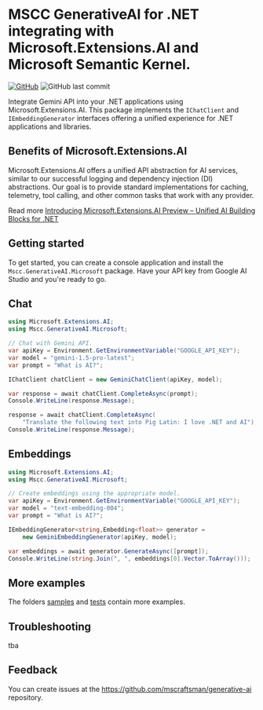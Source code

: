 # MSCC GenerativeAI for .NET integrating with Microsoft.Extensions.AI and Microsoft Semantic Kernel.
[![GitHub](https://img.shields.io/github/license/mscraftsman/generative-ai)](https://github.com/mscraftsman/generative-ai/blob/main/LICENSE)
![GitHub last commit](https://img.shields.io/github/last-commit/mscraftsman/generative-ai)

Integrate Gemini API into your .NET applications using Microsoft.Extensions.AI. 
This package implements the `IChatClient` and `IEmbeddingGenerator` interfaces offering a unified experience for .NET applications and libraries.

## Benefits of Microsoft.Extensions.AI
Microsoft.Extensions.AI offers a unified API abstraction for AI services, similar to our successful logging and dependency injection (DI) abstractions. Our goal is to provide standard implementations for caching, telemetry, tool calling, and other common tasks that work with any provider.

Read more [Introducing Microsoft.Extensions.AI Preview – Unified AI Building Blocks for .NET](https://devblogs.microsoft.com/dotnet/introducing-microsoft-extensions-ai-preview/)

## Getting started

To get started, you can create a console application and install the `Mscc.GenerativeAI.Microsoft` package.
Have your API key from Google AI Studio and you're ready to go.

## Chat

```csharp
using Microsoft.Extensions.AI;
using Mscc.GenerativeAI.Microsoft;

// Chat with Gemini API.
var apiKey = Environment.GetEnvironmentVariable("GOOGLE_API_KEY");
var model = "gemini-1.5-pro-latest";
var prompt = "What is AI?";

IChatClient chatClient = new GeminiChatClient(apiKey, model);

var response = await chatClient.CompleteAsync(prompt);
Console.WriteLine(response.Message);

response = await chatClient.CompleteAsync( 
    "Translate the following text into Pig Latin: I love .NET and AI"); 
Console.WriteLine(response.Message);
```

## Embeddings

```csharp
using Microsoft.Extensions.AI;
using Mscc.GenerativeAI.Microsoft;

// Create embeddings using the appropriate model.
var apiKey = Environment.GetEnvironmentVariable("GOOGLE_API_KEY");
var model = "text-embedding-004";
var prompt = "What is AI?";

IEmbeddingGenerator<string,Embedding<float>> generator = 
    new GeminiEmbeddingGenerator(apiKey, model);

var embeddings = await generator.GenerateAsync([prompt]);
Console.WriteLine(string.Join(", ", embeddings[0].Vector.ToArray()));
```


## More examples

The folders [samples](../samples/) and [tests](../tests/) contain more examples.

## Troubleshooting

tba

## Feedback

You can create issues at the <https://github.com/mscraftsman/generative-ai> repository.